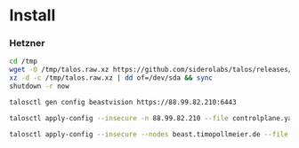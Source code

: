 # Install
### Hetzner

```Bash
cd /tmp
wget -O /tmp/talos.raw.xz https://github.com/siderolabs/talos/releases/download/v1.5.5/hcloud-amd64.raw.xz
xz -d -c /tmp/talos.raw.xz | dd of=/dev/sda && sync
shutdown -r now
```

```Bash
talosctl gen config beastvision https://88.99.82.210:6443
```

```Bash
talosctl apply-config --insecure -n 88.99.82.210 --file controlplane.yaml
```

```Bash
talosctl apply-config --insecure --nodes beast.timopollmeier.de --file controlplane.yaml
```
